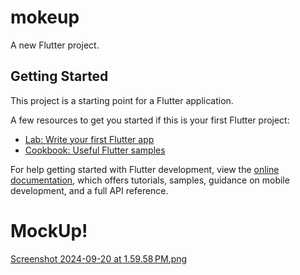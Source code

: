 # mokeup

A new Flutter project.

## Getting Started

This project is a starting point for a Flutter application.

A few resources to get you started if this is your first Flutter project:

- [Lab: Write your first Flutter app](https://docs.flutter.dev/get-started/codelab)
- [Cookbook: Useful Flutter samples](https://docs.flutter.dev/cookbook)

For help getting started with Flutter development, view the
[online documentation](https://docs.flutter.dev/), which offers tutorials,
samples, guidance on mobile development, and a full API reference.
# MockUp!
[Screenshot 2024-09-20 at 1.59.58 PM.png](..%2F..%2F..%2F..%2F..%2FUsers%2Fyashverma%2FDesktop%2FScreenshot%202024-09-20%20at%201.59.58%E2%80%AFPM.png)

